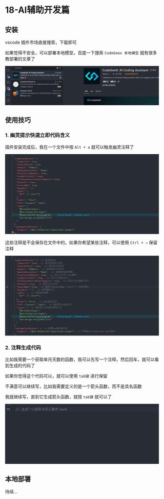 # 18-AI辅助开发篇

## 安装

vscode 插件市场直接搜索，下载即可

如果觉得不安全，可以部署本地模型，百度一下搜索 `CodeGeex 本地模型` 就有很多教部署的文章了

![image-20241225145621700](./assets/18-AI辅助开发篇/image-20241225145621700.png)

## 使用技巧

### 1. 幽灵提示快速立即代码含义

插件安装完成后，我在一个文件中按 `Alt + a` 就可以触发幽灵注释了

![动画](./assets/18-AI辅助开发篇/动画.gif)

这些注释是不会保存在文件中的，如果你希望某些注释，可以使用 `Ctrl + →` 保留注释

![动画](./assets/18-AI辅助开发篇/动画-1735111475890-90.gif)

### 2. 注释生成代码

比如我需要一个获取单月天数的函数，我可以先写一个注释，然后回车，就可以看到生成的代码了

如果你觉得这个代码可以，就可以使用 `tab键` 进行保留

不满意可以继续写，比如我需要定义的是一个箭头函数，而不是具名函数

我就继续写，直到它生成箭头函数，就按 `tab键` 就可以了

![动画](./assets/18-AI辅助开发篇/动画-1735111951058-92.gif) 

## 本地部署

待续...
